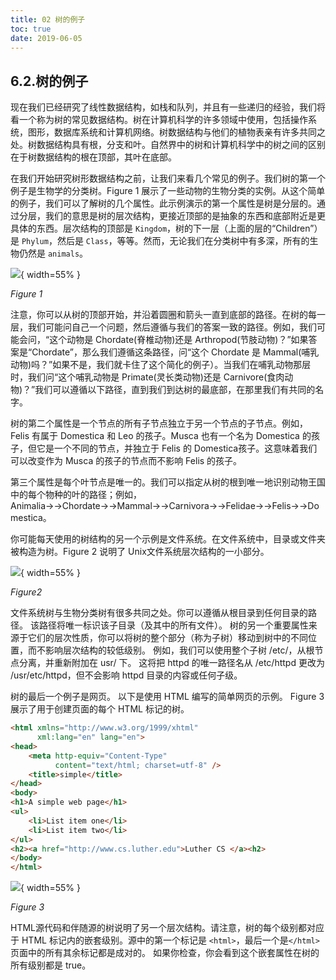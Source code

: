 ```yaml
---
title: 02 树的例子
toc: true
date: 2019-06-05
---
```

## 6.2.树的例子

现在我们已经研究了线性数据结构，如栈和队列，并且有一些递归的经验，我们将看一个称为树的常见数据结构。树在计算机科学的许多领域中使用，包括操作系统，图形，数据库系统和计算机网络。树数据结构与他们的植物表亲有许多共同之处。树数据结构具有根，分支和叶。自然界中的树和计算机科学中的树之间的区别在于树数据结构的根在顶部，其叶在底部。

在我们开始研究树形数据结构之前，让我们来看几个常见的例子。我们树的第一个例子是生物学的分类树。Figure 1 展示了一些动物的生物分类的实例。从这个简单的例子，我们可以了解树的几个属性。此示例演示的第一个属性是树是分层的。通过分层，我们的意思是树的层次结构，更接近顶部的是抽象的东西和底部附近是更具体的东西。层次结构的顶部是 `Kingdom`，树的下一层（上面的层的“Children”）是 `Phylum`，然后是 `Class`，等等。然而，无论我们在分类树中有多深，所有的生物仍然是 `animals`。

![](http://images.iterate.site/blog/image/20190702/7Dh6Xqy3HoXz.png?imageslim){ width=55% }

*Figure 1*

注意，你可以从树的顶部开始，并沿着圆圈和箭头一直到底部的路径。在树的每一层，我们可能问自己一个问题，然后遵循与我们的答案一致的路径。例如，我们可能会问，“这个动物是 Chordate(脊椎动物)还是 Arthropod(节肢动物)？”如果答案是“Chordate”，那么我们遵循这条路径，问“这个 Chordate 是 Mammal(哺乳动物)吗？”如果不是，我们就卡住了这个简化的例子）。当我们在哺乳动物那层时，我们问“这个哺乳动物是 Primate(灵长类动物)还是 Carnivore(食肉动物)？”我们可以遵循以下路径，直到我们到达树的最底部，在那里我们有共同的名字。

树的第二个属性是一个节点的所有子节点独立于另一个节点的子节点。例如，Felis 有属于 Domestica 和 Leo 的孩子。Musca 也有一个名为 Domestica 的孩子，但它是一个不同的节点，并独立于 Felis 的 Domestica孩子。这意味着我们可以改变作为 Musca 的孩子的节点而不影响 Felis 的孩子。

第三个属性是每个叶节点是唯一的。我们可以指定从树的根到唯一地识别动物王国中的每个物种的叶的路径；例如，Animalia→→Chordate→→Mammal→→Carnivora→→Felidae→→Felis→→Domestica。

你可能每天使用的树结构的另一个示例是文件系统。在文件系统中，目录或文件夹被构造为树。Figure 2 说明了 Unix文件系统层次结构的一小部分。

![](http://images.iterate.site/blog/image/20190702/zNs9LbnKfx6A.png?imageslim){ width=55% }

*Figure2*

文件系统树与生物分类树有很多共同之处。你可以遵循从根目录到任何目录的路径。 该路径将唯一标识该子目录（及其中的所有文件）。 树的另一个重要属性来源于它们的层次性质，你可以将树的整个部分（称为子树）移动到树中的不同位置，而不影响层次结构的较低级别。 例如，我们可以使用整个子树 /etc/，从根节点分离，并重新附加在 usr/ 下。 这将把 httpd 的唯一路径名从 /etc/httpd 更改为 /usr/etc/httpd，但不会影响 httpd 目录的内容或任何子级。

树的最后一个例子是网页。 以下是使用 HTML 编写的简单网页的示例。 Figure 3 展示了用于创建页面的每个 HTML 标记的树。

```html
<html xmlns="http://www.w3.org/1999/xhtml"
      xml:lang="en" lang="en">
<head>
    <meta http-equiv="Content-Type"
          content="text/html; charset=utf-8" />
    <title>simple</title>
</head>
<body>
<h1>A simple web page</h1>
<ul>
    <li>List item one</li>
    <li>List item two</li>
</ul>
<h2><a href="http://www.cs.luther.edu">Luther CS </a><h2>
</body>
</html>
```

![](http://images.iterate.site/blog/image/20190702/OEo046qj7Jr4.png?imageslim){ width=55% }

*Figure 3*

HTML源代码和伴随源的树说明了另一个层次结构。请注意，树的每个级别都对应于 HTML 标记内的嵌套级别。源中的第一个标记是 `<html>`，最后一个是`</html>` 页面中的所有其余标记都是成对的。 如果你检查，你会看到这个嵌套属性在树的所有级别都是 true。
